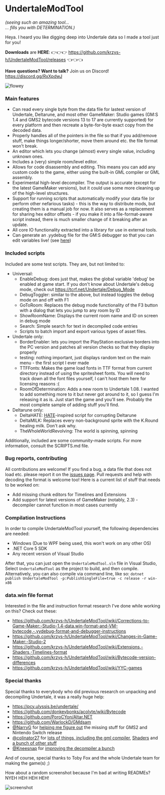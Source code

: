 # UndertaleModTool
*(seeing such an amazing tool...<br/>
... fills you with DETERMINATION.)*

Heya. I heard you like digging deep into Undertale data so I made a tool just for you! 

**Downloads** are **HERE**: :point_right::point_right::point_right: https://github.com/krzys-h/UndertaleModTool/releases :point_left::point_left::point_left:

**Have questions? Want to talk?** Join us on Discord! https://discord.gg/RxXpdwJ

![flowey](flowey.png)

### Main features
* Can read every single byte from the data file for lastest version of Undertale, Deltarune, and most other GameMaker: Studio games (GM:S 1.4 and GMS2 bytecode versions 13 to 17 are currently supported) for every platform and then recreate a byte-for-byte exact copy from the decoded data.
* Properly handles all of the pointers in the file so that if you add/remove stuff, make things longer/shorter, move them around etc. the file format won't break.
* An editor which lets you change (almost) every single value, including unknown ones.
* Includes a (very) simple room/level editor.
* Allows for code disassembly and editing. This means you can add any custom code to the game, either using the built-in GML compiler or GML assembly.
* Experimental high-level decompiler. The output is accurate (except for the latest GameMaker versions), but it could use some more cleaning up of the high-level structures.
* Support for running scripts that automatically modify your data file (or perform other nefarious tasks) - this is the way to distribute mods, but creating them is a manual job for now. It also serves as a replacement for sharing hex editor offsets - if you make it into a file-format-aware script instead, there is much smaller change of it breaking after an update.
* All core IO functionality extracted into a library for use in external tools.
* Can generate an .yydebug file for the GM:S debugger so that you can edit variables live! (see [here](https://github.com/krzys-h/UndertaleModTool/wiki/Corrections-to-Game-Maker:-Studio-1.4-data.win-format-and-VM-bytecode,-.yydebug-format-and-debugger-instructions#yydebug-file-format))

### Included scripts
Included are some test scripts. They are, but not limited to:
* Universal:
  * EnableDebug: does just that, makes the global variable 'debug' be enabled at game start. If you don't know about Undertale's debug mode, check out https://tcrf.net/Undertale/Debug_Mode
  * DebugToggler: similar to the above, but instead toggles the debug mode on and off with F1
  * GoToRoom: Replaces the debug mode functionality of the F3 button with a dialog that lets you jump to any room by ID
  * ShowRoomName: Displays the current room name and ID on screen in debug mode
  * Search: Simple search for text in decompiled code entries
  * Scripts to batch import and export various types of asset files.
* Undertale only:
  * BorderEnabler: lets you import the PlayStation exclusive borders into the PC version and patches all version checks so that they display properly
  * testing: nothing important, just displays random text on the main menu - the first script I ever made
  * TTFFonts: Makes the game load fonts in TTF format from current directory instead of using the spritesheet fonts. You will need to track down all the font files yourself, I can't host them here for licensing reasons :(
  * RoomOfDetermination: Adds a new room to Undertale 1.08. I wanted to add something more to it but never got around to it, so I guess I'm releasing it as is. Just start the game and you'll see. Probably the most complete sample of adding stuff you'll find.
* Deltarune only:
  * DeltaHATE: [HATE](https://www.reddit.com/r/Undertale/comments/41lb16/hate_the_undertale_corruptor/)-inspired script for corrupting Deltarune
  * DeltaMILK: Replaces every non-background sprite with the K.Round healing milk. Don't ask why.
  * TheWholeWorldRevolving: The world is spinning, spinning
  
Additionally, included are some community-made scripts. For more information, consult the SCRIPTS.md file.

### Bug reports, contributing
All contributions are welcome! If you find a bug, a data file that does not load etc. please report it on the [issues page](https://github.com/krzys-h/UndertaleModTool/issues). Pull requests and help with decoding the format is welcome too! Here is a current list of stuff that needs to be worked on:
* Add missing chunk editors for Timelines and Extensions
* Add support for latest versions of GameMaker (notably, 2.3) - decompiler cannot function in most cases currently

### Compilation Instructions
In order to compile UndertaleModTool yourself, the following dependencies are needed:
* Windows (Due to WPF being used, this won't work on any other OS)
* .NET Core 5 SDK
* Any recent version of Visual Studio

After that, you can just open the `UndertaleModTool.sln` file in Visual Studio, Select `UndertaleModTool` as the project to build, and then compile.  
Alternatively, you can also compile via command line, like so: `dotnet publish UndertaleModTool -p:PublishSingleFile=true -c release -r win-x86`

### data.win file format
Interested in the file and instruction format research I've done while working on this? Check out these:
* https://github.com/krzys-h/UndertaleModTool/wiki/Corrections-to-Game-Maker:-Studio-1.4-data.win-format-and-VM-bytecode,-.yydebug-format-and-debugger-instructions
* https://github.com/krzys-h/UndertaleModTool/wiki/Changes-in-Game-Maker:-Studio-2
* https://github.com/krzys-h/UndertaleModTool/wiki/Extensions,-Shaders,-Timelines-format
* https://github.com/krzys-h/UndertaleModTool/wiki/Bytecode-version-differences
* https://github.com/krzys-h/UndertaleModTool/wiki/YYC-games

### Special thanks
Special thanks to everybody who did previous research on unpacking and decompiling Undertale, it was a really huge help:
* https://pcy.ulyssis.be/undertale/
* https://github.com/donkeybonks/acolyte/wiki/Bytecode
* https://github.com/PoroCYon/Altar.NET
* https://github.com/WarlockD/GMdsam
* [@NarryG](https://github.com/NarryG) for [helping me figure out](https://github.com/krzys-h/UndertaleModTool/issues/3) the missing stuff for GMS2 and Nintendo Switch release
* [@colinator27](https://github.com/colinator27) for [lots of things, including the gml compiler](https://github.com/krzys-h/UndertaleModTool/issues/4), [Sha](https://github.com/krzys-h/UndertaleModTool/issues/13)[ders](https://github.com/krzys-h/UndertaleModTool/pull/25) and [a bunch of other stuff](https://github.com/krzys-h/UndertaleModTool/pull/30)
* [@Kneesnap](https://github.com/Kneesnap) for [improving the decompiler a bunch](https://github.com/krzys-h/UndertaleModTool/pull/162)

And of course, special thanks to Toby Fox and the whole Undertale team for making the game(s) ;)

How about a random screenshot because I'm bad at writing READMEs? NYEH HEH HEH HEH!

![screenshot](screenshot.png)
